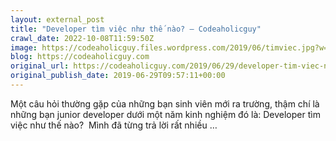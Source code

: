 ```yaml
---
layout: external_post
title: "Developer tìm việc như thế nào? – Codeaholicguy"
crawl_date: 2022-10-08T11:59:50Z
image: https://codeaholicguy.files.wordpress.com/2019/06/timviec.jpg?w=1200
blog: https://codeaholicguy.com
original_url: https://codeaholicguy.com/2019/06/29/developer-tim-viec-nhu-the-nao/
original_publish_date: 2019-06-29T09:57:11+00:00
---
```


Một câu hỏi thường gặp của những bạn sinh viên mới ra trường, thậm chí là những bạn junior developer dưới một năm kinh nghiệm đó là: Developer tìm việc như thế nào?  Mình đã từng trả lời rất nhiều …
